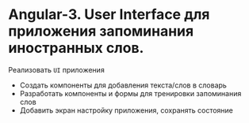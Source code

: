 # Angular-3. User Interface для приложения запоминания иностранных слов.

Реализовать `UI` приложения
- Создать компоненты для добавления текста/слов в словарь
- Разработать компоненты и формы для тренировки запоминания слов
- Добавить экран настройку приложения, сохранять состояние 